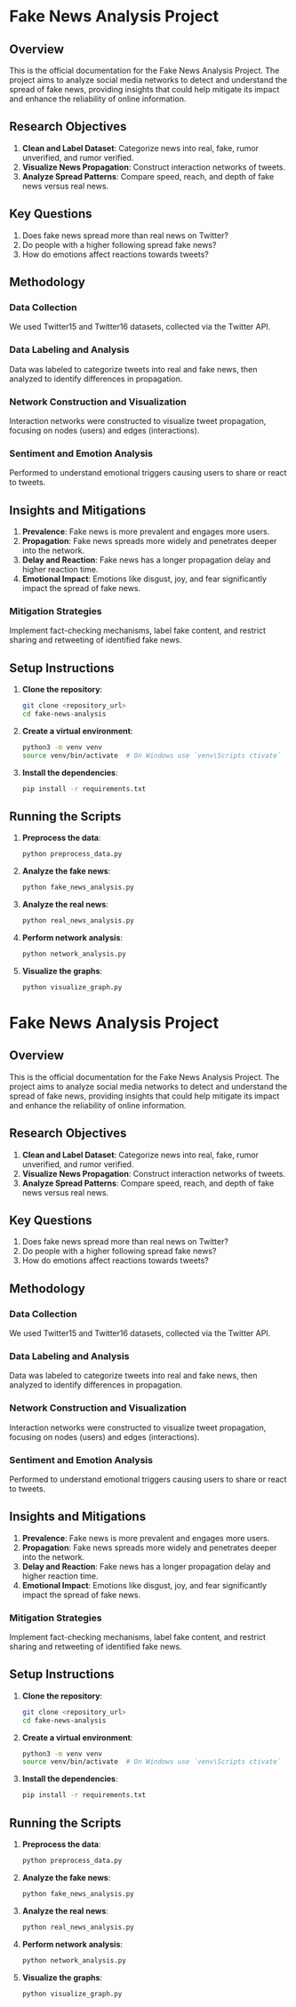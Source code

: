 # Fake News Analysis Project

## Overview

This is the official documentation for the Fake News Analysis Project. The project aims to analyze social media networks to detect and understand the spread of fake news, providing insights that could help mitigate its impact and enhance the reliability of online information.

## Research Objectives

1. **Clean and Label Dataset**: Categorize news into real, fake, rumor unverified, and rumor verified.
2. **Visualize News Propagation**: Construct interaction networks of tweets.
3. **Analyze Spread Patterns**: Compare speed, reach, and depth of fake news versus real news.

## Key Questions

1. Does fake news spread more than real news on Twitter?
2. Do people with a higher following spread fake news?
3. How do emotions affect reactions towards tweets?

## Methodology

### Data Collection
We used Twitter15 and Twitter16 datasets, collected via the Twitter API.

### Data Labeling and Analysis
Data was labeled to categorize tweets into real and fake news, then analyzed to identify differences in propagation.

### Network Construction and Visualization
Interaction networks were constructed to visualize tweet propagation, focusing on nodes (users) and edges (interactions).

### Sentiment and Emotion Analysis
Performed to understand emotional triggers causing users to share or react to tweets.

## Insights and Mitigations

1. **Prevalence**: Fake news is more prevalent and engages more users.
2. **Propagation**: Fake news spreads more widely and penetrates deeper into the network.
3. **Delay and Reaction**: Fake news has a longer propagation delay and higher reaction time.
4. **Emotional Impact**: Emotions like disgust, joy, and fear significantly impact the spread of fake news.

### Mitigation Strategies
Implement fact-checking mechanisms, label fake content, and restrict sharing and retweeting of identified fake news.

## Setup Instructions

1. **Clone the repository**:
   ```bash
   git clone <repository_url>
   cd fake-news-analysis
   ```

2. **Create a virtual environment**:
   ```bash
   python3 -m venv venv
   source venv/bin/activate  # On Windows use `venv\Scripts ctivate`
   ```

3. **Install the dependencies**:
   ```bash
   pip install -r requirements.txt
   ```

## Running the Scripts

1. **Preprocess the data**:
   ```bash
   python preprocess_data.py
   ```

2. **Analyze the fake news**:
   ```bash
   python fake_news_analysis.py
   ```

3. **Analyze the real news**:
   ```bash
   python real_news_analysis.py
   ```

4. **Perform network analysis**:
   ```bash
   python network_analysis.py
   ```

5. **Visualize the graphs**:
   ```bash
   python visualize_graph.py
   ```
# Fake News Analysis Project

## Overview

This is the official documentation for the Fake News Analysis Project. The project aims to analyze social media networks to detect and understand the spread of fake news, providing insights that could help mitigate its impact and enhance the reliability of online information.

## Research Objectives

1. **Clean and Label Dataset**: Categorize news into real, fake, rumor unverified, and rumor verified.
2. **Visualize News Propagation**: Construct interaction networks of tweets.
3. **Analyze Spread Patterns**: Compare speed, reach, and depth of fake news versus real news.

## Key Questions

1. Does fake news spread more than real news on Twitter?
2. Do people with a higher following spread fake news?
3. How do emotions affect reactions towards tweets?

## Methodology

### Data Collection
We used Twitter15 and Twitter16 datasets, collected via the Twitter API.

### Data Labeling and Analysis
Data was labeled to categorize tweets into real and fake news, then analyzed to identify differences in propagation.

### Network Construction and Visualization
Interaction networks were constructed to visualize tweet propagation, focusing on nodes (users) and edges (interactions).

### Sentiment and Emotion Analysis
Performed to understand emotional triggers causing users to share or react to tweets.

## Insights and Mitigations

1. **Prevalence**: Fake news is more prevalent and engages more users.
2. **Propagation**: Fake news spreads more widely and penetrates deeper into the network.
3. **Delay and Reaction**: Fake news has a longer propagation delay and higher reaction time.
4. **Emotional Impact**: Emotions like disgust, joy, and fear significantly impact the spread of fake news.

### Mitigation Strategies
Implement fact-checking mechanisms, label fake content, and restrict sharing and retweeting of identified fake news.

## Setup Instructions

1. **Clone the repository**:
   ```bash
   git clone <repository_url>
   cd fake-news-analysis
   ```

2. **Create a virtual environment**:
   ```bash
   python3 -m venv venv
   source venv/bin/activate  # On Windows use `venv\Scripts ctivate`
   ```

3. **Install the dependencies**:
   ```bash
   pip install -r requirements.txt
   ```

## Running the Scripts

1. **Preprocess the data**:
   ```bash
   python preprocess_data.py
   ```

2. **Analyze the fake news**:
   ```bash
   python fake_news_analysis.py
   ```

3. **Analyze the real news**:
   ```bash
   python real_news_analysis.py
   ```

4. **Perform network analysis**:
   ```bash
   python network_analysis.py
   ```

5. **Visualize the graphs**:
   ```bash
   python visualize_graph.py
   ```
